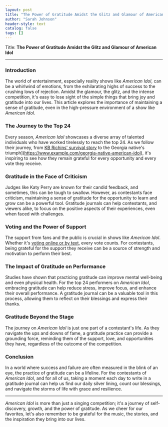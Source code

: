 ```yaml
---
layout: post
title: "The Power of Gratitude Amidst the Glitz and Glamour of American Idol"
author: "Sarah Johnson"
header-style: text
catalog: false
tags: []
---
```


Title: **The Power of Gratitude Amidst the Glitz and Glamour of American Idol**

---

### **Introduction**

The world of entertainment, especially reality shows like *American Idol*, can be a whirlwind of emotions, from the exhilarating highs of success to the crushing lows of rejection. Amidst the glamour, the glitz, and the intense competition, it's easy to lose sight of the simple things that bring joy and gratitude into our lives. This article explores the importance of maintaining a sense of gratitude, even in the high-pressure environment of a show like *American Idol*.

### **The Journey to the Top 24**

Every season, *American Idol* showcases a diverse array of talented individuals who have worked tirelessly to reach the top 24. As we follow their journey, from [KB Richins' survival story](https://www.example.com/kb-richins-story) to the Georgia native's triumph](https://www.example.com/georgia-native-american-idol), it's inspiring to see how they remain grateful for every opportunity and every vote they receive.

### **Gratitude in the Face of Criticism**

Judges like Katy Perry are known for their candid feedback, and sometimes, this can be tough to swallow. However, as contestants face criticism, maintaining a sense of gratitude for the opportunity to learn and grow can be a powerful tool. Gratitude journals can help contestants, and viewers alike, to focus on the positive aspects of their experiences, even when faced with challenges.

### **Voting and the Power of Support**

The support from fans and the public is crucial in shows like *American Idol*. Whether it's [voting online or by text](https://www.example.com/american-idol-voting-guide), every vote counts. For contestants, being grateful for the support they receive can be a source of strength and motivation to perform their best.

### **The Impact of Gratitude on Performance**

Studies have shown that practicing gratitude can improve mental well-being and even physical health. For the top 24 performers on *American Idol*, embracing gratitude can help reduce stress, improve focus, and enhance their overall performance. A gratitude journal can be a valuable tool in this process, allowing them to reflect on their blessings and express their thanks.

### **Gratitude Beyond the Stage**

The journey on *American Idol* is just one part of a contestant's life. As they navigate the ups and downs of fame, a gratitude practice can provide a grounding force, reminding them of the support, love, and opportunities they have, regardless of the outcome of the competition.

### **Conclusion**

In a world where success and failure are often measured in the blink of an eye, the practice of gratitude can be a lifeline. For the contestants of *American Idol*, and for all of us, taking a moment each day to write in a gratitude journal can help us find our daily silver lining, count our blessings, and navigate the storms of life with grace and resilience.

---

*American Idol* is more than just a singing competition; it's a journey of self-discovery, growth, and the power of gratitude. As we cheer for our favorites, let's also remember to be grateful for the music, the stories, and the inspiration they bring into our lives.